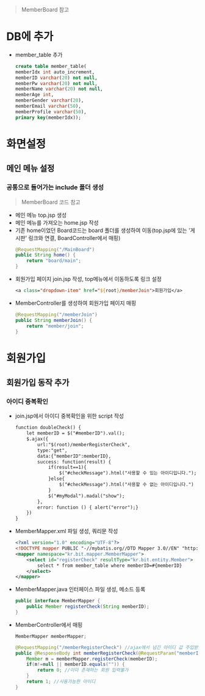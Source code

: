 > MemberBoard 참고
# DB에 추가
- member_table 추가
    ```sql
    create table member_table(
    memberIdx int auto_increment,
    memberID varchar(20) not null,
    memberPw varchar(20) not null,
    memberName varchar(20) not null,
    memberAge int,
    memberGender varchar(20),
    memberEmail varchar(50),
    memberProfile varchar(50),
    primary key(memberIdx));
    ```

# 화면설정
## 메인 메뉴 설정
### 공통으로 들어가는 include 폴더 생성
> MemberBoard 코드 참고
- 메인 메뉴 top.jsp 생성
- 메인 메뉴를 가져오는 home.jsp 작성
- 기존 home이었던 Board코드는 board 폴더를 생성하여 이동(top.jsp에 있는 '게시판' 링크와 연결, BoardController에서 매핑)
    ```java
	@RequestMapping("/MainBoard")
	public String home() {
		return "board/main"; 
	}
    ```
- 회원가입 페이지 join.jsp 작성, top메뉴에서 이동하도록 링크 설정
    ```jsp
    <a class="dropdown-item" href="${root}/memberJoin">회원가입</a>
    ```
- MemberController를 생성하여 회원가입 페이지 매핑
    ```java
	@RequestMapping("/memberJoin")
	public String memberJoin() {
		return "member/join";
	}
    ```

# 회원가입
## 회원가입 동작 추가
### 아이디 중복확인
- join.jsp에서 아이디 중복확인을 위한 script 작성
    ```jsp
    function doubleCheck() {
        let memberID = $("#memberID").val();
        $.ajax({
            url:"$(root)/memberRegisterCheck",
            type:"get",
            data:{"memberID":memberID},
            success: function(result) {
                if(result==1){
                    $("#checkMessage").html("사용할 수 있는 아이디입니다.");
                }else{
                    $("#checkMessage").html("사용할 수 없는 아이디입니다.")
                }
                $("#myModal").madal("show");
            },
            error: function () { alert("error");}
        })
    }
    ```
- MemberMapper.xml 파일 생성, 쿼리문 작성
    ```xml
    <?xml version="1.0" encoding="UTF-8"?>
    <!DOCTYPE mapper PUBLIC "-//mybatis.org//DTD Mapper 3.0//EN" "http://mybatis.org/dtd/mybatis-3-mapper.dtd" >
    <mapper namespace="kr.bit.mapper.MemberMapper">
        <select id="registerCheck" resultType="kr.bit.entity.Member">
            select * from member_table where memberID=#{memberID}
        </select>
    </mapper>
    ```
- MemberMapper.java 인터페이스 파일 생성, 메소드 등록
    ```java
    public interface MemberMapper {
        public Member registerCheck(String memberID);
    }
    ```
- MemberController에서 매핑
    ```java
	MemberMapper memberMapper;
	
	@RequestMapping("/memberRegisterCheck") //ajax에서 넘긴 아이디 값 주입받음
	public @ResponseBody int memberRegisterCheck(@RequestParam("memberID") String memberID) {
		Member m = memberMapper.registerCheck(memberID);
		if(m!=null || memberID.equals("")) {
			return 0; //이미 존재하는 회원 입력불가
		}
		return 1; //사용가능한 아이디
	}
    ```